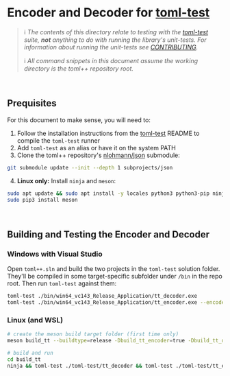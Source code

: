 # Encoder and Decoder for [toml-test]

> ℹ&#xFE0F; _The contents of this directory relate to testing with the [toml-test] suite, **not** anything to do with running the library's unit-tests.
> For information about running the unit-tests see [CONTRIBUTING](../CONTRIBUTING.md)._
>
> ℹ&#xFE0F; _All command snippets in this document assume the working directory is the toml++ repository root._

<br>

## Prequisites
For this document to make sense, you will need to:
1. Follow the installation instructions from the [toml-test] README to compile the `toml-test` runner
2. Add `toml-test` as an alias or have it on the system PATH
3. Clone the toml++ repository's [nlohmann/json] submodule:
```bash
git submodule update --init --depth 1 subprojects/json
```
4. **Linux only:** Install `ninja` and `meson`:
```bash
sudo apt update && sudo apt install -y locales python3 python3-pip ninja-build
sudo pip3 install meson
```

<br>

## Building and Testing the Encoder and Decoder

### Windows with Visual Studio
Open `toml++.sln` and build the two projects in the `toml-test` solution folder. They'll be compiled in some target-specific subfolder under `/bin` in the repo root. Then run `toml-test` against them:
```bash
toml-test ./bin/win64_vc143_Release_Application/tt_decoder.exe
toml-test ./bin/win64_vc143_Release_Application/tt_encoder.exe --encoder
```

### Linux (and WSL)
```bash
# create the meson build target folder (first time only)
meson build_tt --buildtype=release -Dbuild_tt_encoder=true -Dbuild_tt_decoder=true -Dgenerate_cmake_config=false

# build and run
cd build_tt
ninja && toml-test ./toml-test/tt_decoder && toml-test ./toml-test/tt_encoder --encoder
```



[toml-test]: https://github.com/BurntSushi/toml-test
[CONTRIBUTING]: ../CONTRIBUTING.md
[nlohmann/json]: https://github.com/nlohmann/json
[meson]: https://mesonbuild.com/

